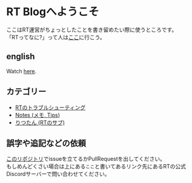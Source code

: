 # RT Blogへようこそ
ここはRT運営がちょっとしたことを書き留めたい際に使うところです。  
「RTってなに?」って人は[ここ](https://rt-bot.com/)に行こう。

## english
Watch [here](/en/index.md).

## カテゴリー
* [RTのトラブルシューティング](/trouble)
* [Notes (メモ, Tips)](/ja/notes)
* [りつたん (RTのサブ)](/rt-chan)

## 誤字や追記などの依頼
[このリポジトリ](https://github.com/RT-Team/RT-Team.github.io)でissueを立てるかPullRequestを出してください。  
もしめんどくさい場合は上にある`ここ`と書いてあるリンク先にあるRTの公式Discordサーバーで問い合わせてください。